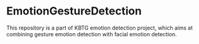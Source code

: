 # EmotionGestureDetection
This repository is a part of KBTG emotion detection project, which aims at combining gesture emotion detection with facial emotion detection.
